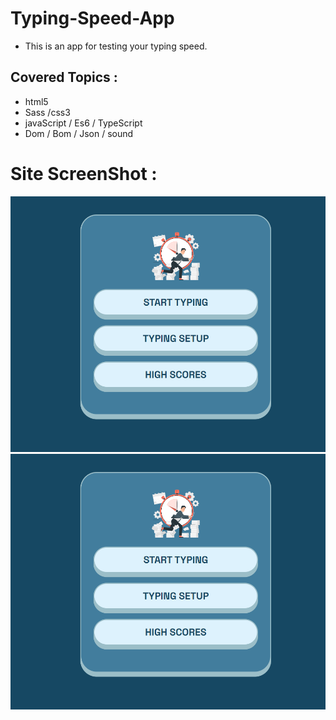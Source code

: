 # Typing-Speed-App
- This is an app for testing your typing speed.
## Covered Topics :
  - html5
  - Sass /css3
  - javaScript / Es6 / TypeScript
  - Dom / Bom / Json / sound
# Site ScreenShot :
![](assets/screenShots/Typing-Speed-Test-App-mainMenu.png)
![](assets\screenShots\Typing-Speed-Test-App-mainMenu.png)
